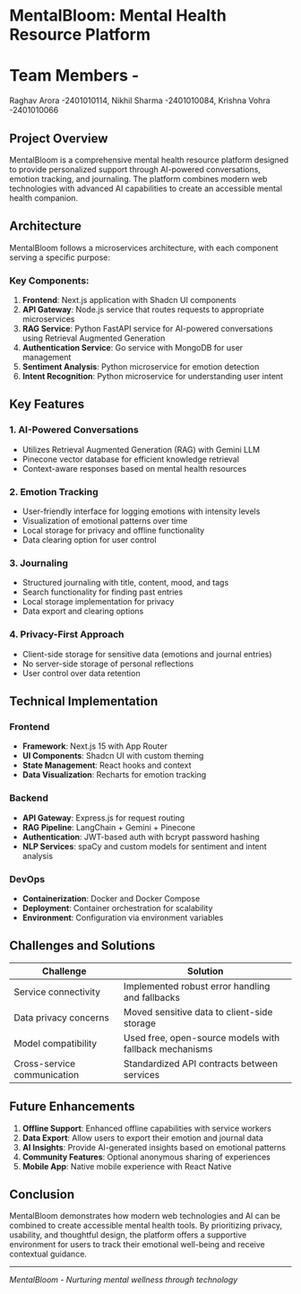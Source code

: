 # MentalBloom: Mental Health Resource Platform

# Team Members - 
 Raghav Arora -2401010114,
 Nikhil Sharma -2401010084,
 Krishna Vohra -2401010066

## Project Overview

MentalBloom is a comprehensive mental health resource platform designed to provide personalized support through AI-powered conversations, emotion tracking, and journaling. The platform combines modern web technologies with advanced AI capabilities to create an accessible mental health companion.

## Architecture

MentalBloom follows a microservices architecture, with each component serving a specific purpose:


### Key Components:

1. **Frontend**: Next.js application with Shadcn UI components
2. **API Gateway**: Node.js service that routes requests to appropriate microservices
3. **RAG Service**: Python FastAPI service for AI-powered conversations using Retrieval Augmented Generation
4. **Authentication Service**: Go service with MongoDB for user management
5. **Sentiment Analysis**: Python microservice for emotion detection
6. **Intent Recognition**: Python microservice for understanding user intent

## Key Features

### 1. AI-Powered Conversations
- Utilizes Retrieval Augmented Generation (RAG) with Gemini LLM
- Pinecone vector database for efficient knowledge retrieval
- Context-aware responses based on mental health resources

### 2. Emotion Tracking
- User-friendly interface for logging emotions with intensity levels
- Visualization of emotional patterns over time
- Local storage for privacy and offline functionality
- Data clearing option for user control

### 3. Journaling
- Structured journaling with title, content, mood, and tags
- Search functionality for finding past entries
- Local storage implementation for privacy
- Data export and clearing options

### 4. Privacy-First Approach
- Client-side storage for sensitive data (emotions and journal entries)
- No server-side storage of personal reflections
- User control over data retention

## Technical Implementation

### Frontend
- **Framework**: Next.js 15 with App Router
- **UI Components**: Shadcn UI with custom theming
- **State Management**: React hooks and context
- **Data Visualization**: Recharts for emotion tracking

### Backend
- **API Gateway**: Express.js for request routing
- **RAG Pipeline**: LangChain + Gemini + Pinecone
- **Authentication**: JWT-based auth with bcrypt password hashing
- **NLP Services**: spaCy and custom models for sentiment and intent analysis

### DevOps
- **Containerization**: Docker and Docker Compose
- **Deployment**: Container orchestration for scalability
- **Environment**: Configuration via environment variables

## Challenges and Solutions

| Challenge | Solution |
|-----------|----------|
| Service connectivity | Implemented robust error handling and fallbacks |
| Data privacy concerns | Moved sensitive data to client-side storage |
| Model compatibility | Used free, open-source models with fallback mechanisms |
| Cross-service communication | Standardized API contracts between services |

## Future Enhancements

1. **Offline Support**: Enhanced offline capabilities with service workers
2. **Data Export**: Allow users to export their emotion and journal data
3. **AI Insights**: Provide AI-generated insights based on emotional patterns
4. **Community Features**: Optional anonymous sharing of experiences
5. **Mobile App**: Native mobile experience with React Native

## Conclusion

MentalBloom demonstrates how modern web technologies and AI can be combined to create accessible mental health tools. By prioritizing privacy, usability, and thoughtful design, the platform offers a supportive environment for users to track their emotional well-being and receive contextual guidance.

---

*MentalBloom - Nurturing mental wellness through technology*

